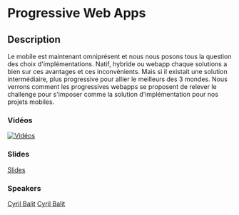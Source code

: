# Progressive Web Apps

## Description

Le mobile est maintenant omniprésent et nous nous posons tous la question des choix d'implémentations.
Natif, hybride ou webapp chaque solutions a bien sur ces avantages et ces inconvénients.
Mais si il existait une solution intermédiaire, plus progressive pour allier le meilleurs des 3 mondes.
Nous verrons comment les progressives webapps se proposent de relever le challenge pour s'imposer
comme la solution d'implémentation pour nos projets mobiles.




### Vidéos

[![Vidéos](https://img.youtube.com/vi/kqi4Xa1ViOQ/0.jpg)](https://www.youtube.com/watch?v=kqi4Xa1ViOQ)

### Slides

[Slides](http://fr.slideshare.net/SfeirGroup/devoxx-fr-2016-progressive-web-apps-par-florian-orpelire-cyril-balit)

### Speakers

[Cyril Balit](../speakers/cyrilbalit.md)
[Cyril Balit](../speakers/florianorpeliere.md)
